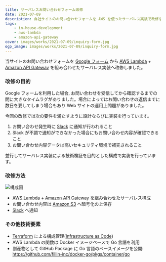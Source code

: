 ```yaml
---
title: サーバレスお問い合わせフォーム改修
date: 2021-07-09
description: 自社サイトのお問い合わせフォームを AWS を使ったサーバレス実装で改修を行いました。
tags:
    - in-house-development
    - aws-lambda
    - amazon-api-gateway
cover: images/works/2021-07-09/inquiry-form.jpg
ogp_image: images/works/2021-07-09/inquiry-form.jpg
---
```


当サイトのお問い合わせフォームを [Google フォーム](https://www.google.com/intl/ja_jp/forms/about/) から [AWS Lambda](https://aws.amazon.com/jp/lambda/) + [Amazon API Gateway](https://aws.amazon.com/jp/api-gateway/) を組み合わせたサーバレス実装へ改修しました。

<!--more-->

### 改修の目的

Google フォームを利用した場合, お問い合わせを受信してから確認するまでの間に大きなタイムラグがありました。場合によってはお問い合わせの返信までに数日を要してしまう場合もあり Web サイトの運用上問題がありました。

今回の改修では次の要件を満たすように設計ならびに実装を行っています。

1. お問い合わせ発生時に [Slack](https://slack.com/intl/ja-jp/) に通知が行われること
1. Slack が不調で通知ができなかった場合にもお問い合わせ内容が確認できること
1. お問い合わせ内容データは高いセキュリティ環境で補完されること

並行してサーバレス実装による技術検証を目的とした構成で実装を行っています。

### 改修方法

![構成図](images/works/2021-07-09/diagram.jpg)

- [AWS Lambda](https://aws.amazon.com/jp/lambda/) + [Amazon API Gateway](https://aws.amazon.com/jp/api-gateway/) を組み合わせたサーバレス構成
- お問い合わせ内容は [Amazon S3](https://aws.amazon.com/jp/s3/) へ暗号化の上保存
- [Slack](https://slack.com/intl/ja_JP) へ通知

### その他技術要素

- [Terraform](https://www.terraform.io/) による構成管理([Infrastructure as Code](https://ja.wikipedia.org/wiki/Infrastructure_as_Code))
- AWS Lambda の関数は Docker イメージベースで Go 言語を利用
- 副産物として GitHub Package に Go 言語のベースイメージを公開: https://github.com/fillin-inc/docker-go/pkgs/container/go
